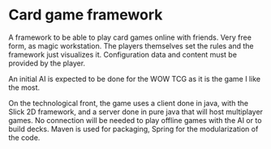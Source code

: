 Card game framework
=====

A framework to be able to play card games online with friends. Very free form, as magic workstation. The players themselves
set the rules and the framework just visualizes it. Configuration data and content must be provided by the player.

An initial AI is expected to be done for the WOW TCG as it is the game I like the most.

On the technological front, the game uses a client done in java, with the Slick 2D framework, and a server done in pure 
java that will host multiplayer games. No connection will be needed to play offline games with the AI or to build decks.
Maven is used for packaging, Spring for the modularization of the code.

